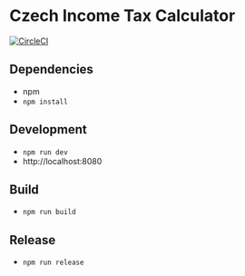 # Czech Income Tax Calculator

[![CircleCI](https://img.shields.io/circleci/project/zakjan/czech-income-tax-calculator.svg)](https://circleci.com/gh/zakjan/czech-income-tax-calculator)

## Dependencies

* npm
* `npm install`

## Development

* `npm run dev`
* http://localhost:8080

## Build

* `npm run build`

## Release

* `npm run release`
